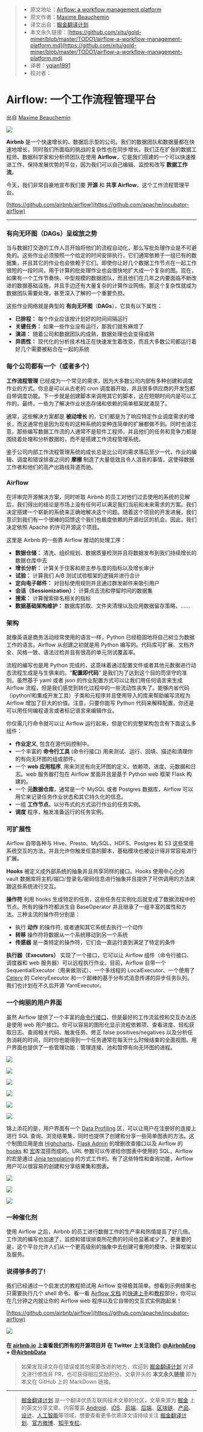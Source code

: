 > * 原文地址：[Airflow: a workflow management platform](https://medium.com/airbnb-engineering/airflow-a-workflow-management-platform-46318b977fd8)
> * 原文作者：[Maxime Beauchemin](https://medium.com/@maximebeauchemin)
> * 译文出自：[掘金翻译计划](https://github.com/xitu/gold-miner)
> * 本文永久链接：[https://github.com/xitu/gold-miner/blob/master/TODO1/airflow-a-workflow-management-platform.md](https://github.com/xitu/gold-miner/blob/master/TODO1/airflow-a-workflow-management-platform.md)
> * 译者：[yqian1991](https://github.com/yqian1991)
> * 校对者：

# Airflow: 一个工作流程管理平台

出自 [Maxime Beauchemin](https://medium.com/@maximebeauchemin)

![](https://cdn-images-1.medium.com/max/800/0*277Imf2r7ouTXOVy.png)

**Airbnb** 是一个快速增长的、数据启示型的公司。我们的数据团队和数据量都在快速地增长，同时我们所面临的挑战的复杂性也在同步增长。我们正在扩张的数据工程师、数据科学家和分析师团队在使用 **Airflow**，它是我们搭建的一个可以快速推进工作，保持发展优势的平台，因为我们可以自己编辑、监控和改写 **数据工作流**。

今天，我们非常自豪地宣布我们要 **开源** 和 **共享 Airflow**，这个工作流程管理平台。

[https://github.com/airbnb/airflow](https://github.com/apache/incubator-airflow)

* * *

### 有向无环图（DAGs）呈绽放之势

当与数据打交道的工作人员开始将他们的流程自动化，那么写批处理作业是不可避免的。这些作业必须按照一个给定的时间安排执行，它们通常依赖于一组已有的数据集，并且其它的作业也会依赖于它们。即使你让好几个数据工作节点在一起工作很短的一段时间，用于计算的批处理作业也会很快地扩大成一个复杂的图。现在，如果有一个工作节奏快、中型规模的数据团队，而且他们在几年之内要面临不断改进的数据基础设施，并且手边还有大量复杂的计算作业网络。那这个复杂性就成为数据团队需要处理，甚至深入了解的一个重要负担。

这些作业网络就是典型的 **有向无环图**（**DAGs**），它具有以下属性：

*   **已排程：** 每个作业应该按计划好的时间间隔运行
*   **关键任务：** 如果一些作业没有运行，那我们就有麻烦了
*   **演进：** 随着公司和数据团队的成熟，数据处理也会变得成熟
*   **异质性：** 现代化的分析技术栈正在快速发生着改变，而且大多数公司都运行着好几个需要被粘合在一起的系统

### 每个公司都有一个（或者多个）

**工作流程管理** 已经成为一个常见的需求，因为大多数公司内部有多种创建和调度作业的方式。你总是可以从古老的 cron 调度器开始，并且很多供应商的开发包都自带调度功能。下一步就是创建脚本来调用其它的脚本，这在短期时间内是可以工作的。最终，一些为了解决作业状态存储和依赖的简单框架就涌现了。

通常，这些解决方案都是 **被动增长** 的，它们都是为了响应特定作业调度需求的增长，而这通常也是因为现有的这种系统的变种连简单的扩展都做不到。同时也请注意，那些编写数据工作流的人通常不是软件工程师，并且他们的任务和竞争力都是围绕着处理和分析数据的，而不是搭建工作流程管理系统。

鉴于公司内部工作流程管理系统的成长总是比公司的需求落后至少一代，作业的编辑、调度和错误排查之间的 **摩擦** 制造了大量低效且令人沮丧的事情，这使得数据工作者和他们的高产出路线背道而驰。

### Airflow

在评审完开源解决方案，同时听取 Airbnb 的员工对他们过去使用的系统的见解后，我们得出的结论是市场上没有任何可以满足我们当前和未来需求的方案。我们决定搭建一个崭新的系统来正确地解决这个问题。随着这个项目的开发进展，我们意识到我们有一个很棒的回馈这个我们也极度依赖的开源社区的机会。因此，我们决定依照 Apache 的许可开源这个项目。

这里是 Airbnb 的一些靠 Airflow 推动的处理工序：

*   **数据仓储：** 清洗、组织规划、数据质量检测并且将数据发布到我们持续增长的数据仓库中去
*   **增长分析：** 计算关于住客和房主参与度的指标以及增长审计
*   **试验：** 计算我们 A/B 测试试验框架的逻辑并进行合计
*   **定向电子邮件：** 对目标使用规则并且通过群发邮件来吸引用户
*   **会话（Sessionization）：** 计算点击流和停留时间的数据集
*   **搜索：** 计算搜索排名相关的指标
*   **数据基础架构维护：** 数据库抓取、文件夹清理以及应用数据留存策略，......

### 架构

就像英语是商务活动经常使用的语言一样，Python 已经稳固地将自己树立为数据工作的语言。Airflow 从创建之初就是用 Python 编写的。代码库可扩展、文档齐全、风格一致、语法过检并且有很高的单元测试覆盖率。

流程的编写也是用 Python 完成的，这意味着通过配置文件或者其他元数据进行动态流程生成是与生俱来的。“**配置即代码**” 是我们为了达到这个目的而坚守的准则。虽然基于 yaml 或者 json 的作业配置方式可以让我们用任何语言来生成 Airflow 流程，但是我们感觉到转化过程中的一些流动性丧失了。能够内省代码（ipython!和集成开发工具）子类和元程序并且使用导入的库来帮助编写流程为 Airflow 增加了巨大的价值。注意，只要你能写 Python 代码来解释配置，你还是可以用任何编程语言或者标记语言来编辑作业。

你仅需几行命令就可以让 Airflow 运行起来，但是它的完整架构包含有下面这么多组件：

*   **作业定义**, 包含在源代码控制中。
*   一个丰富的 **命令行工具** (命令行接口) 用来测试、运行、回填、描述和清理你的有向无环图的组成部件。
*   一个 **web 应用程序**, 用来浏览有向无环图的定义、依赖项、进度、元数据和日志。web 服务器打包在 Airflow 里面并且是基于 Python web 框架 Flask 构建的。
*   一个 **元数据仓库**，通常是一个 MySQL 或者 Postgres 数据库，Airflow 可以用它来记录任务作业状态和其它持久化的信息。
*   一组 **工作节点**，以分布式的方式运行作业的任务实例。
*   **调度** 程序，触发准备运行的任务实例。

### 可扩展性

Airflow 自带各种与 Hive、Presto、MySQL、HDFS、Postgres 和 S3 这些常用系统交互的方法，并且允许你触发任意的脚本，基础模块也被设计得非常容易进行扩展。

**Hooks** 被定义成外部系统的抽象并且共享同样的接口。Hooks 使用中心化的 vault 数据库将主机/端口/登录名/密码信息进行抽象并且提供了可供调用的方法来跟这些系统进行交互。

**操作符** 利用 hooks 生成特定的任务，这些任务在实例化后就变成了数据流程中的节点。所有的操作符都派生自 BaseOperator 并且继承了一组丰富的属性和方法。三种主流的操作符分别是：

*   执行 **动作** 的操作符, 或者通知其它系统去执行一个动作
*   **转移** 操作符将数据从一个系统移动到另一个系统
*   **传感器** 是一类特定的操作符，它们会一直运行直到满足了特定的条件

**执行器（Executors）** 实现了一个接口，它可以让 Airflow 组件（命令行接口、调度器和 web 服务器）可以远程执行作业。目前，Airflow 自带一个 SequentialExecutor（用来做测试）、一个多线程的 LocalExecutor、一个使用了  [Celery](http://www.celeryproject.org/) 的 CeleryExecutor 和一个超棒的基于分布式消息传递的异步任务队列。我们也计划在不久后开源 YarnExecutor。

### 一个绚丽的用户界面

虽然 Airflow 提供了一个丰富的[命令行接口](https://airflow.apache.org/cli.html)，但是最好的工作流监控和交互办法还是使用 web 用户接口。你可以容易的图形化显示流程依赖项、查看进度、轻松获取日志、查阅相关代码、触发任务、修正 false positives/negatives 以及分析任务消耗的时间，同时你也能得到一个任务通常在每天什么时候结束的全面视图。用户界面也提供了一些管理功能：管理连接、池和暂停有向无环图的进程。

![](https://cdn-images-1.medium.com/max/400/1*nbwR8O-CDH67fkHrXVDvYw.png)

![](https://cdn-images-1.medium.com/max/400/1*0Mask8UZw_aCsd_7JM2Rjw.png)

![](https://cdn-images-1.medium.com/max/400/1*JNOJotSnC3t0TIQC8gYcsg.png)

![](https://cdn-images-1.medium.com/max/600/1*qqOg_8bMS_MzDgWSbgdtOw.png)

![](https://cdn-images-1.medium.com/max/400/1*rNaZuJ2168jvUYiEkdu1ww.png)

![](https://cdn-images-1.medium.com/max/400/1*ojItdtSC6etsUWOZIK8trw.png)

锦上添花的是，用户界面有一个 [Data Profiling](https://airflow.apache.org/profiling.html) 区，可以让用户在注册好的连接上进行 SQL 查询、浏览结果集，同时也提供了创建和分享一些简单图表的方法。这个制图应用是由 [Highcharts](http://www.highcharts.com/)、[Flask Admin](https://flask-admin.readthedocs.org/en/v1.0.9/) 的增删改查接口以及 Airflow 的 [hooks](https://airflow.apache.org/code.html#hooks) 和 [宏](https://airflow.apache.org/code.html#macros)库混搭而成的。URL 参数可以传递给你图表中使用的 SQL，Airflow 的宏是通过 [Jinja templating](http://jinja.pocoo.org/) 的方式工作的。有了这些特性和查询功能，Airflow 用户可以很容易的创建和分享结果集和图表。

![](https://cdn-images-1.medium.com/max/400/1*8SD5x-62kLVzZ9SSfAXKCg.png)

![](https://cdn-images-1.medium.com/max/400/1*2L-uvEnYDvf5FG3eMuknuQ.png)

![](https://cdn-images-1.medium.com/max/400/1*EbUXRyeS65GZTXbCPWrF7w.png)

### 一种催化剂

使用 Airflow 之后，Airbnb 的员工进行数据工作的生产率和热情提高了好几倍。工作流的编写也加速了，监控和错误排查所花费的时间也显著减少了。更重要的是，这个平台允许人们从一个更高级别的抽象中去创建可重用的模块、计算框架以及服务。

### 说得够多的了!

我们已经通过一个启发式的教程把试用 Airflow 变得极其简单。想看到示例结果也只需要执行几个 shell 命令。看一看 [Airflow 文档](https://airflow.apache.org/) 的[快速上手](https://airflow.apache.org/start.html)和[教程](https://airflow.apache.org/tutorial.html)部分，你可以在几分钟之内就让你的 Airflow web 程序以及它自带的交互式实例跑起来！

[https://github.com/airbnb/airflow](https://github.com/apache/incubator-airflow)

![](https://cdn-images-1.medium.com/max/800/1*YsUOrWx3mRxZZljtc9xZyw.png)

#### 在 [airbnb.io](http://airbnb.io) 上查看我们所有的开源项目并 在 Twitter 上关注我们: [@AirbnbEng](https://twitter.com/AirbnbEng) + [@AirbnbData](https://twitter.com/AirbnbData)

> 如果发现译文存在错误或其他需要改进的地方，欢迎到 [掘金翻译计划](https://github.com/xitu/gold-miner) 对译文进行修改并 PR，也可获得相应奖励积分。文章开头的 **本文永久链接** 即为本文在 GitHub 上的 MarkDown 链接。


---

> [掘金翻译计划](https://github.com/xitu/gold-miner) 是一个翻译优质互联网技术文章的社区，文章来源为 [掘金](https://juejin.im) 上的英文分享文章。内容覆盖 [Android](https://github.com/xitu/gold-miner#android)、[iOS](https://github.com/xitu/gold-miner#ios)、[前端](https://github.com/xitu/gold-miner#前端)、[后端](https://github.com/xitu/gold-miner#后端)、[区块链](https://github.com/xitu/gold-miner#区块链)、[产品](https://github.com/xitu/gold-miner#产品)、[设计](https://github.com/xitu/gold-miner#设计)、[人工智能](https://github.com/xitu/gold-miner#人工智能)等领域，想要查看更多优质译文请持续关注 [掘金翻译计划](https://github.com/xitu/gold-miner)、[官方微博](http://weibo.com/juejinfanyi)、[知乎专栏](https://zhuanlan.zhihu.com/juejinfanyi)。
